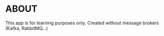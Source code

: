 # ABOUT

This app is for learning purposes only. Created without message brokers (Kafka, RabbitMQ...)
